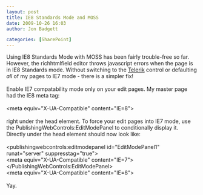 ```yaml
---
layout: post
title: IE8 Standards Mode and MOSS
date: 2009-10-26 16:03
author: Jon Badgett

categories: [SharePoint]
---
```

Using IE8 Standards Mode with MOSS has been fairly trouble-free so far. However, the richhtmlfield editor throws javascript errors when the page is in IE8 Standards mode. Without switching to the <a href="http://www.telerik.com/">Telerik</a> control or defaulting <em>all </em>of my pages to IE7 mode - there is a simpler fix!<br /><br />Enable IE7 compatability mode only on your edit pages. My master page had the IE8 meta tag:<br /><br />&#60;meta equiv="X-UA-Compatible" content="IE=8"&#62;<br /><br />right under the head element. To force your edit pages into IE7 mode, use the PublishingWebControls:EditModePanel to conditionally display it.  Directly under the head element should now look like:<br /><br />&#60;publishingwebcontrols:editmodepanel id="EditModePanel1" runat="server" suppresstag="true"&#62;<br/>&#60;meta equiv="X-UA-Compatible" content="IE=7"&#62;<br/>&#60;/PublishingWebControls:EditModePanel&#62;<br/>&#60;meta equiv="X-UA-Compatible" content="IE=8"&#62;<br /><br />Yay.

